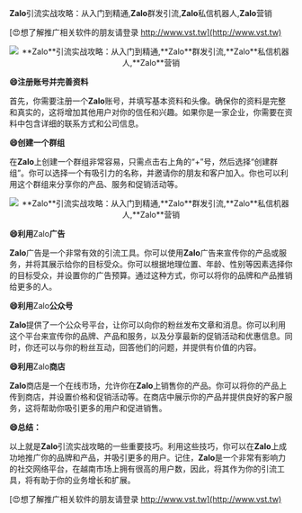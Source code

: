 **Zalo**引流实战攻略：从入门到精通,**Zalo**群发引流,**Zalo**私信机器人,**Zalo**营销

[😍想了解推广相关软件的朋友请登录 http://www.vst.tw](http://www.vst.tw)

 <center><img src="https://vst.tw/MP4/tuiguang/png/5.png" alt="**Zalo**引流实战攻略：从入门到精通,**Zalo**群发引流,**Zalo**私信机器人,**Zalo**营销"></center>

**😄注册账号并完善资料**

首先，你需要注册一个**Zalo**账号，并填写基本资料和头像。确保你的资料是完整和真实的，这将增加其他用户对你的信任和兴趣。如果你是一家企业，你需要在资料中包含详细的联系方式和公司信息。

**😄创建一个群组**

在**Zalo**上创建一个群组非常容易，只需点击右上角的“+”号，然后选择“创建群组”。你可以选择一个有吸引力的名称，并邀请你的朋友和客户加入。你也可以利用这个群组来分享你的产品、服务和促销活动等。

 <center><img src="https://vst.tw/MP4/tuiguang/png/5.png" alt="**Zalo**引流实战攻略：从入门到精通,**Zalo**群发引流,**Zalo**私信机器人,**Zalo**营销"></center>

**😄利用**Zalo**广告**

**Zalo**广告是一个非常有效的引流工具。你可以使用**Zalo**广告来宣传你的产品或服务，并将其展示给你的目标受众。你可以根据地理位置、年龄、性别等因素选择你的目标受众，并设置你的广告预算。通过这种方式，你可以将你的品牌和产品推销给更多的人。

**😄利用**Zalo**公众号**

**Zalo**提供了一个公众号平台，让你可以向你的粉丝发布文章和消息。你可以利用这个平台来宣传你的品牌、产品和服务，以及分享最新的促销活动和优惠信息。同时，你还可以与你的粉丝互动，回答他们的问题，并提供有价值的内容。

**😄利用**Zalo**商店**

**Zalo**商店是一个在线市场，允许你在**Zalo**上销售你的产品。你可以将你的产品上传到商店，并设置价格和促销活动等。在商店中展示你的产品并提供良好的客户服务，这将帮助你吸引更多的用户和促进销售。

**😄总结：**

以上就是**Zalo**引流实战攻略的一些重要技巧。利用这些技巧，你可以在**Zalo**上成功地推广你的品牌和产品，并吸引更多的用户。记住，**Zalo**是一个非常有影响力的社交网络平台，在越南市场上拥有很高的用户数，因此，将其作为你的引流工具，将有助于你的业务增长和扩展。

[😍想了解推广相关软件的朋友请登录 http://www.vst.tw](http://www.vst.tw)



